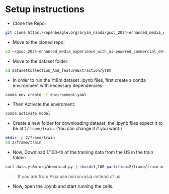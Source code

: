 # Setup instructions

- Clone the Repo:

```bash
git clone https://openbeagle.org/aryan_nanda/gsoc_2024-enhanced_media_experience_with_ai-powered_commercial_detection_and_replacement.git
```

- Move to the cloned repo:

```bash
cd ~/gsoc_2024-enhanced_media_experience_with_ai-powered_commercial_detection_and_replacement/
```

- Move to the dataset folder:

```bash
cd datasetCollection_And_featureExtraction/yt8m
```

- In order to run the Yt8m dataset .ipynb files, first create a conda environment with necessary dependencies:

```bash
conda env create -f environment.yaml
```

- Then Activate the enviroment:

```bash
conda activate model
```

- Create a new folder for downloading dataset, the .ipynb files expect it to be at `2/frame/train`. (You can change it if you want.)

```bash
mkdir -p 2/frame/train
cd 2/frame/train
```

- Now, Download 1/100-th of the training data from the US in the train folder:

```bash
curl data.yt8m.org/download.py | shard=1,100 partition=2/frame/train mirror=us python
```

> If you are from Asia use mirror=asia instead of us.

- Now, open the .ipynb and start running the cells.
